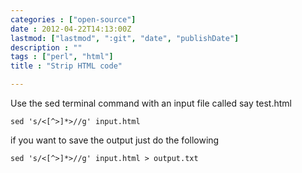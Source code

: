 ```yaml
---
categories : ["open-source"]
date : 2012-04-22T14:13:00Z
lastmod: ["lastmod", ":git", "date", "publishDate"]
description : ""
tags : ["perl", "html"]
title : "Strip HTML code"

---
```



Use the sed terminal command with an input file called say test.html

    sed 's/<[^>]*>//g' input.html

if you want to save the output just do the following

    sed 's/<[^>]*>//g' input.html > output.txt

